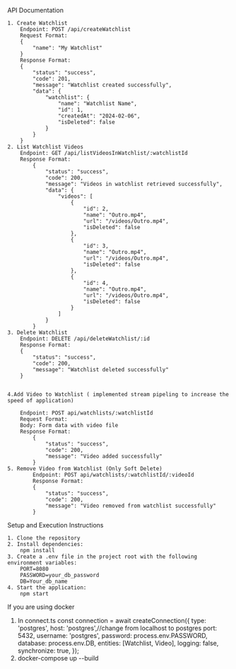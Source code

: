 API Documentation

    1. Create Watchlist
        Endpoint: POST /api/createWatchlist
        Request Format:
        {
            "name": "My Watchlist"
        }
        Response Format:
        {
            "status": "success",
            "code": 201,
            "message": "Watchlist created successfully",
            "data": {
                "watchlist": {
                    "name": "Watchlist Name",
                    "id": 1,
                    "createdAt": "2024-02-06",
                    "isDeleted": false
                }
            }
        }
    2. List Watchlist Videos
        Endpoint: GET /api/listVideosInWatchlist/:watchlistId
        Response Format:
            {
                "status": "success",
                "code": 200,
                "message": "Videos in watchlist retrieved successfully",
                "data": {
                    "videos": [
                        {
                            "id": 2,
                            "name": "Outro.mp4",
                            "url": "/videos/Outro.mp4",
                            "isDeleted": false
                        },
                        {
                            "id": 3,
                            "name": "Outro.mp4",
                            "url": "/videos/Outro.mp4",
                            "isDeleted": false
                        },
                        {
                            "id": 4,
                            "name": "Outro.mp4",
                            "url": "/videos/Outro.mp4",
                            "isDeleted": false
                        }
                    ]
                }
            }
    3. Delete Watchlist
        Endpoint: DELETE /api/deleteWatchlist/:id
        Response Format:
        {
            "status": "success",
            "code": 200,
            "message": "Watchlist deleted successfully"
        }

        
    4.Add Video to Watchlist ( implemented stream pipeling to increase the speed of application)

        Endpoint: POST api/watchlists/:watchlistId
        Request Format:
        Body: Form data with video file
        Response Format:
            {
                "status": "success",
                "code": 200,
                "message": "Video added successfully"
            }
    5. Remove Video from Watchlist (Only Soft Delete)
            Endpoint: POST api/watchlists/:watchlistId/:videoId
            Response Format:
            {
                "status": "success",
                "code": 200,
                "message": "Video removed from watchlist successfully"
            }
    
    
Setup and Execution Instructions

    1. Clone the repository
    2. Install dependencies:
        npm install
    3. Create a .env file in the project root with the following environment variables:
        PORT=8080
        PASSWORD=your_db_password
        DB=Your_db_name
    4. Start the application:
        npm start

If you are using docker 

1. In connect.ts
         const connection = await createConnection({
            type: 'postgres',
            host: 'postgres',//change from localhost to postgres
            port: 5432,
            username: 'postgres',
            password: process.env.PASSWORD,
            database: process.env.DB,
            entities: [Watchlist, Video],
            logging: false,
            synchronize: true,
        });
2. docker-compose up --build
